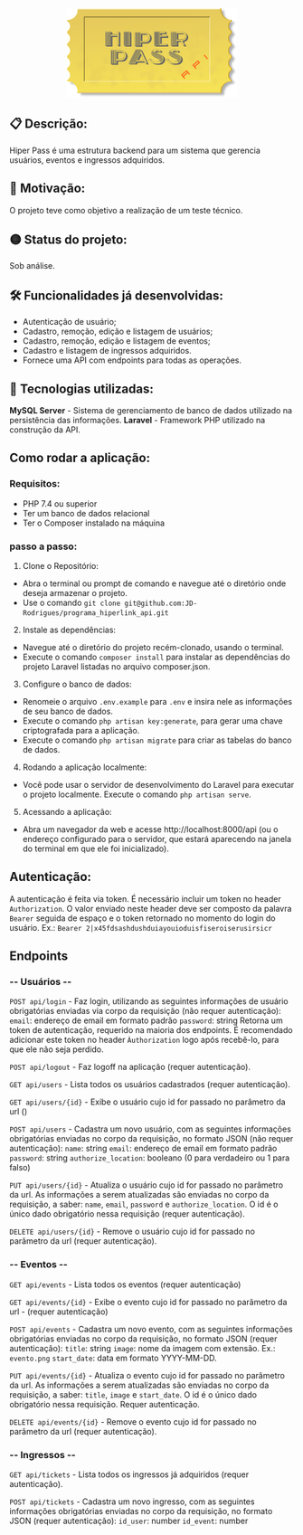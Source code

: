 <p align="center">
  <img width=300 src="https://raw.githubusercontent.com/JD-Rodrigues/public-assets/main/Logos/api.png" />
</p>

## 📋 Descrição:
<p>Hiper Pass é uma estrutura backend para um sistema que gerencia usuários, eventos e ingressos adquiridos.</p>


## 🎯 Motivação:
O projeto teve como objetivo a realização de um teste técnico.

## 🟡 Status do projeto:
Sob análise.

## 🛠️ Funcionalidades já desenvolvidas:
- Autenticação de usuário;
- Cadastro, remoção, edição e listagem de usuários;
- Cadastro, remoção, edição e listagem de eventos;
- Cadastro e listagem de ingressos adquiridos.
- Fornece uma API com endpoints para todas as operações.
  
## 🔭 Tecnologias utilizadas:
<b>MySQL Server</b> - Sistema de gerenciamento de banco de dados utilizado na persistência das informações.
<b>Laravel</b> - Framework PHP utilizado na construção da API.

## Como rodar a aplicação:
### Requisitos:
- PHP 7.4 ou superior
- Ter um banco de dados relacional
- Ter o Composer instalado na máquina  

### passo a passo:
1. Clone o Repositório:
- Abra o terminal ou prompt de comando e navegue até o diretório onde deseja armazenar o projeto.
- Use o comando `git clone git@github.com:JD-Rodrigues/programa_hiperlink_api.git`
2. Instale as dependências:
- Navegue até o diretório do projeto recém-clonado, usando o terminal.
- Execute o comando `composer install` para instalar as dependências do projeto Laravel listadas no arquivo composer.json.
3. Configure o banco de dados:
- Renomeie o arquivo `.env.example` para `.env` e insira nele as informações de seu banco de dados.
- Execute o comando `php artisan key:generate`, para gerar uma chave criptografada para a aplicação.
- Execute o comando `php artisan migrate` para criar as tabelas do banco de dados.
4. Rodando a aplicação localmente:
- Você pode usar o servidor de desenvolvimento do Laravel para executar o projeto localmente. Execute o comando `php artisan serve`.
5. Acessando a aplicação:
- Abra um navegador da web e acesse http://localhost:8000/api (ou o endereço configurado para o servidor, que estará aparecendo na janela do terminal em que ele foi inicializado).


## Autenticação:
A autenticação é feita via token. É necessário incluir um token no header `Authorization`. O valor enviado neste header deve ser composto da palavra `Bearer` seguida de espaço e o token retornado no momento do login do usuário. Ex.:
`Bearer 2|x45fdsashdushduiayouioduisfiseroiserusirsicr`

## Endpoints

### -- Usuários --
`POST api/login` - Faz login, utilizando as seguintes informações de usuário obrigatórias enviadas via corpo da requisição (não requer autenticação):
`email`: endereço de email em formato padrão
`password`: string
Retorna um token de autenticação, requerido na maioria dos endpoints. É recomendado adicionar este token no header `Àuthorization` logo após recebê-lo, para que ele não seja perdido.

`POST api/logout` - Faz logoff na aplicação (requer autenticação). 

`GET api/users` - Lista todos os usuários cadastrados (requer autenticação).

`GET api/users/{id}` - Exibe o usuário cujo id for passado no parâmetro da url ()

`POST api/users` - Cadastra um novo usuário, com as seguintes informações obrigatórias enviadas no corpo da requisição, no formato JSON (não requer autenticação):
`name`: string
`email`: endereço de email em formato padrão
`password`: string
`authorize_location`: booleano (0 para verdadeiro ou 1 para falso)

`PUT api/users/{id}` - Atualiza o usuário cujo id for passado no parâmetro da url. As informações a serem atualizadas são enviadas no corpo da requisição, a saber: `name`, `email`, `password` e `authorize_location`. O id é o único dado obrigatório nessa requisição (requer autenticação).

`DELETE api/users/{id}` - Remove o usuário cujo id for passado no parâmetro da url (requer autenticação). 

### -- Eventos --
`GET api/events` - Lista todos os eventos (requer autenticação)

`GET api/events/{id}` - Exibe o evento cujo id for passado no parâmetro da url - (requer autenticação)

`POST api/events` - Cadastra um novo evento, com as seguintes informações obrigatórias enviadas no corpo da requisição, no formato JSON (requer autenticação):
`title`: string
`image`: nome da imagem com extensão. Ex.: `evento.png`
`start_date`: data em formato YYYY-MM-DD.


`PUT api/events/{id}` - Atualiza o evento cujo id for passado no parâmetro da url. As informações a serem atualizadas são enviadas no corpo da requisição, a saber: `title`, `image` e `start_date`. O id é o único dado obrigatório nessa requisição. Requer autenticação.

`DELETE api/events/{id}` - Remove o evento cujo id for passado no parâmetro da url (requer autenticação).

### -- Ingressos --
`GET api/tickets` - Lista todos os ingressos já adquiridos (requer autenticação).

`POST api/tickets` - Cadastra um novo ingresso, com as seguintes informações obrigatórias enviadas no corpo da requisição, no formato JSON (requer autenticação):
`id_user`: number
`id_event`: number





    